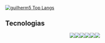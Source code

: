 [![guilherm5 Top Langs](https://github-readme-stats.vercel.app/api/top-langs/?username=guilherm5&layout=compact)](https://github.com/anuraghazra/github-readme-stats)

## Tecnologias



<div style="display: flex; justify-content: center; "><br> 

<img align="center" src="https://img.shields.io/badge/Go-00ADD8?style=for-the-badge&logo=go&logoColor=white">

<img align="center" src="https://img.shields.io/badge/HTML-239120?style=for-the-badge&logo=html5&logoColor=white">

<img align="center" src="https://img.shields.io/badge/CSS-239120?&style=for-the-badge&logo=css3&logoColor=white">

<img align="center" src="https://img.shields.io/badge/JavaScript-323330?style=for-the-badge&logo=javascript&logoColor=F7DF1E">

<img align="center" src="https://img.shields.io/badge/PostgreSQL-316192?style=for-the-badge&logo=postgresql&logoColor=white">

<img align="center" src="https://img.shields.io/badge/Microsoft_Azure-0089D6?style=for-the-badge&logo=microsoft-azure&logoColor=white">

</div>


